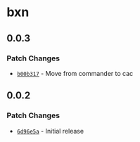 # bxn

## 0.0.3

### Patch Changes

- [`b00b317`](https://github.com/buildxn/bxn/commit/b00b31792ce7f217bc60207eab7c14d3d072314a) - Move from commander to cac

## 0.0.2

### Patch Changes

- [`6d96e5a`](https://github.com/buildxn/bxn/commit/6d96e5aa9c4e9154b7ac0826394604a7cf730848) - Initial release
